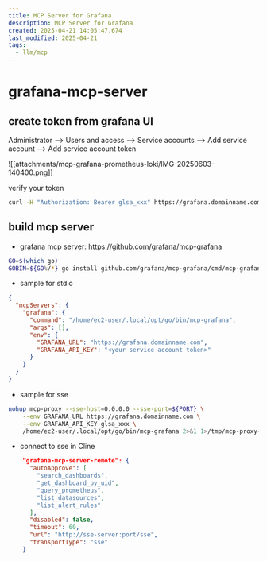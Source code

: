 ```yaml
---
title: MCP Server for Grafana
description: MCP Server for Grafana
created: 2025-04-21 14:05:47.674
last_modified: 2025-04-21
tags:
  - llm/mcp
---
```


# grafana-mcp-server

## create token from grafana UI

Administrator --> Users and access --> Service accounts --> Add service account --> Add service account token

![[attachments/mcp-grafana-prometheus-loki/IMG-20250603-140400.png]]

verify your token
```sh
curl -H "Authorization: Bearer glsa_xxx" https://grafana.domainname.com/api/dashboards/home
```

## build mcp server
- grafana mcp server: https://github.com/grafana/mcp-grafana
```sh
GO=$(which go)
GOBIN=${GO%/*} go install github.com/grafana/mcp-grafana/cmd/mcp-grafana@latest

```

- sample for stdio
```json
{
  "mcpServers": {
    "grafana": {
      "command": "/home/ec2-user/.local/opt/go/bin/mcp-grafana",
      "args": [],
      "env": {
        "GRAFANA_URL": "https://grafana.domainname.com",
        "GRAFANA_API_KEY": "<your service account token>"
      }
    }
  }
}
```

- sample for sse
```sh
nohup mcp-proxy --sse-host=0.0.0.0 --sse-port=${PORT} \
    --env GRAFANA_URL https://grafana.domainname.com \
    --env GRAFANA_API_KEY glsa_xxx \
    /home/ec2-user/.local/opt/go/bin/mcp-grafana 2>&1 1>/tmp/mcp-proxy-${PORT}.log &

```
- connect to sse in Cline
```json
    "grafana-mcp-server-remote": {
      "autoApprove": [
        "search_dashboards",
        "get_dashboard_by_uid",
        "query_prometheus",
        "list_datasources",
        "list_alert_rules"
      ],
      "disabled": false,
      "timeout": 60,
      "url": "http://sse-server:port/sse",
      "transportType": "sse"
    }

```



